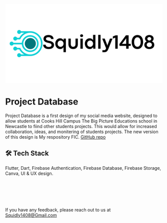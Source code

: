 
![Logo](https://raw.githubusercontent.com/Squidly1408/Squidly1408/main/images/Squidly1408.png)


# Project Database

Project Database is a first design of my social media website, designed to allow students at Cooks Hill Campus The Big Picture Educations school in Newcastle to fiind other students projects. This would allow for increased collaboration, ideas, and monitering of students projects. The new version of this design is My respository FIC.
[GitHub repo](https://github.com/Squidly1408/fic)




## 🛠 Tech Stack
Flutter, Dart, Firebase Authentication, Firebase Database, Firebase Storage, Canva, UI & UX design.


\
\
\
\
\
If you have any feedback, please reach out to us at Squidly1408@Gmail.com

